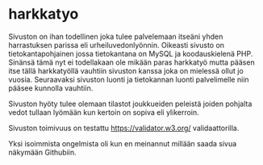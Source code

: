 # harkkatyo

Sivuston on ihan todellinen joka tulee palvelemaan itseäni yhden harrastuksen parissa eli urheiluvedonlyönnin. Oikeasti sivusto on tietokantapohjainen jossa tietokantana on MySQL ja koodauskielenä PHP. Sinänsä tämä nyt ei todellakaan ole mikään paras harkkatyö mutta pääsen itse tällä harkkatyöllä vauhtiin sivuston kanssa joka on mielessä ollut jo vuosia. Seuraavaksi sivuston luonti ja tietokannan luonti palvelimelle niin pääsee kunnolla vauhtiin.

Sivuston hyöty tulee olemaan tilastot joukkueiden peleistä joiden pohjalta vedot tullaan lyömään kun kertoin on sopiva eli ylikerroin.

Sivuston toimivuus on testattu https://validator.w3.org/ validaattorilla.

Yksi isoimmista ongelmista oli kun en meinannut millään saada sivua näkymään Githubiin.
